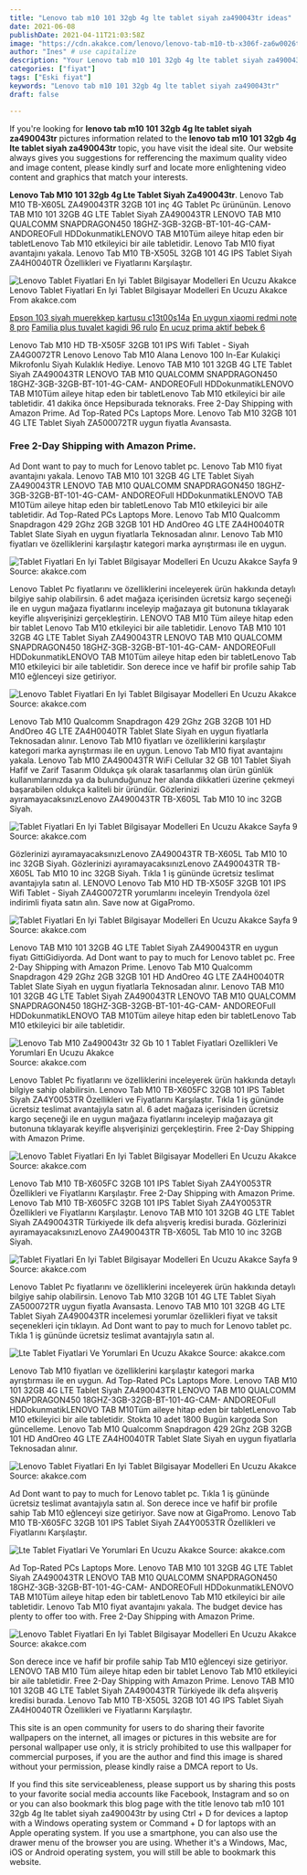 ```yaml
---
title: "Lenovo tab m10 101 32gb 4g lte tablet siyah za490043tr ideas"
date: 2021-06-08
publishDate: 2021-04-11T21:03:58Z
image: "https://cdn.akakce.com/lenovo/lenovo-tab-m10-tb-x306f-za6w0026tr-64-gb-10-1-x.jpg"
author: "Ines" # use capitalize
description: "Your Lenovo tab m10 101 32gb 4g lte tablet siyah za490043tr images are ready in this website. Lenovo tab m10 101 32gb 4g lte tablet siyah za490043tr are a topic that is being searched for and liked by netizens now. You can Get the Lenovo tab m10 101 32gb 4g lte tablet siyah za490043tr files here. Find and Download all royalty-free photos."
categories: ["fiyat"]
tags: ["Eski fiyat"]
keywords: "Lenovo tab m10 101 32gb 4g lte tablet siyah za490043tr"
draft: false

---
```


If you're looking for **lenovo tab m10 101 32gb 4g lte tablet siyah za490043tr** pictures information related to the **lenovo tab m10 101 32gb 4g lte tablet siyah za490043tr** topic, you have visit the ideal  site.  Our website always  gives you  suggestions  for refferencing  the maximum  quality video and image  content, please kindly surf and locate more enlightening video content and graphics  that match your interests.

**Lenovo Tab M10 101 32gb 4g Lte Tablet Siyah Za490043tr**. Lenovo Tab M10 TB-X605L ZA490043TR 32GB 101 inç 4G Tablet Pc ürününün. Lenovo TAB M10 101 32GB 4G LTE Tablet Siyah ZA490043TR LENOVO TAB M10 QUALCOMM SNAPDRAGON450 18GHZ-3GB-32GB-BT-101-4G-CAM- ANDOREOFull HDDokunmatikLENOVO TAB M10Tüm aileye hitap eden bir tabletLenovo Tab M10 etkileyici bir aile tabletidir. Lenovo Tab M10 fiyat avantajını yakala. Lenovo Tab M10 TB-X505L 32GB 101 4G IPS Tablet Siyah ZA4H0040TR Özellikleri ve Fiyatlarını Karşılaştır.

![Lenovo Tablet Fiyatlari En Iyi Tablet Bilgisayar Modelleri En Ucuzu Akakce](https://cdn.akakce.com/lenovo/lenovo-tab-m10-fhd-plus-za5v0230tr-64-gb-10-3-x.jpg "Lenovo Tablet Fiyatlari En Iyi Tablet Bilgisayar Modelleri En Ucuzu Akakce")
Lenovo Tablet Fiyatlari En Iyi Tablet Bilgisayar Modelleri En Ucuzu Akakce From akakce.com

[Epson 103 siyah muerekkep kartusu c13t00s14a](/epson-103-siyah-muerekkep-kartusu-c13t00s14a/)
[En uygun xiaomi redmi note 8 pro](/en-uygun-xiaomi-redmi-note-8-pro/)
[Familia plus tuvalet kagidi 96 rulo](/familia-plus-tuvalet-kagidi-96-rulo/)
[En ucuz prima aktif bebek 6](/en-ucuz-prima-aktif-bebek-6/)

Lenovo Tab M10 HD TB-X505F 32GB 101 IPS Wifi Tablet - Siyah ZA4G0072TR Lenovo Lenovo Tab M10 Alana Lenovo 100 In-Ear Kulakiçi Mikrofonlu Siyah Kulaklık Hediye. Lenovo TAB M10 101 32GB 4G LTE Tablet Siyah ZA490043TR LENOVO TAB M10 QUALCOMM SNAPDRAGON450 18GHZ-3GB-32GB-BT-101-4G-CAM- ANDOREOFull HDDokunmatikLENOVO TAB M10Tüm aileye hitap eden bir tabletLenovo Tab M10 etkileyici bir aile tabletidir. 41 dakika önce Hepsiburada teknoraks. Free 2-Day Shipping with Amazon Prime. Ad Top-Rated PCs Laptops More. Lenovo Tab M10 32GB 101 4G LTE Tablet Siyah ZA500072TR uygun fiyatla Avansasta.

### Free 2-Day Shipping with Amazon Prime.

Ad Dont want to pay to much for Lenovo tablet pc. Lenovo Tab M10 fiyat avantajını yakala. Lenovo TAB M10 101 32GB 4G LTE Tablet Siyah ZA490043TR LENOVO TAB M10 QUALCOMM SNAPDRAGON450 18GHZ-3GB-32GB-BT-101-4G-CAM- ANDOREOFull HDDokunmatikLENOVO TAB M10Tüm aileye hitap eden bir tabletLenovo Tab M10 etkileyici bir aile tabletidir. Ad Top-Rated PCs Laptops More. Lenovo Tab M10 Qualcomm Snapdragon 429 2Ghz 2GB 32GB 101 HD AndOreo 4G LTE ZA4H0040TR Tablet Slate Siyah en uygun fiyatlarla Teknosadan alınır. Lenovo Tab M10 fiyatları ve özelliklerini karşılaştır kategori marka ayrıştırması ile en uygun.


![Tablet Fiyatlari En Iyi Tablet Bilgisayar Modelleri En Ucuzu Akakce Sayfa 9](https://cdn.akakce.com/reeder/reeder-m7s-wi-fi-cellular-8-gb-7-x.jpg "Tablet Fiyatlari En Iyi Tablet Bilgisayar Modelleri En Ucuzu Akakce Sayfa 9")
Source: akakce.com

Lenovo Tablet Pc fiyatlarını ve özelliklerini inceleyerek ürün hakkında detaylı bilgiye sahip olabilirsin. 6 adet mağaza içerisinden ücretsiz kargo seçeneği ile en uygun mağaza fiyatlarını inceleyip mağazaya git butonuna tıklayarak keyifle alışverişinizi gerçekleştirin. LENOVO TAB M10 Tüm aileye hitap eden bir tablet Lenovo Tab M10 etkileyici bir aile tabletidir. Lenovo TAB M10 101 32GB 4G LTE Tablet Siyah ZA490043TR LENOVO TAB M10 QUALCOMM SNAPDRAGON450 18GHZ-3GB-32GB-BT-101-4G-CAM- ANDOREOFull HDDokunmatikLENOVO TAB M10Tüm aileye hitap eden bir tabletLenovo Tab M10 etkileyici bir aile tabletidir. Son derece ince ve hafif bir profile sahip Tab M10 eğlenceyi size getiriyor.

![Lenovo Tablet Fiyatlari En Iyi Tablet Bilgisayar Modelleri En Ucuzu Akakce](https://cdn.akakce.com/lenovo/lenovo-tab-m10-fhd-plus-za5v0230tr-64-gb-10-3-x.jpg "Lenovo Tablet Fiyatlari En Iyi Tablet Bilgisayar Modelleri En Ucuzu Akakce")
Source: akakce.com

Lenovo Tab M10 Qualcomm Snapdragon 429 2Ghz 2GB 32GB 101 HD AndOreo 4G LTE ZA4H0040TR Tablet Slate Siyah en uygun fiyatlarla Teknosadan alınır. Lenovo Tab M10 fiyatları ve özelliklerini karşılaştır kategori marka ayrıştırması ile en uygun. Lenovo Tab M10 fiyat avantajını yakala. Lenovo Tab M10 ZA490043TR WiFi Cellular 32 GB 101 Tablet Siyah Hafif ve Zarif Tasarım Oldukça şık olarak tasarlanmış olan ürün günlük kullanımlarınızda ya da bulunduğunuz her alanda dikkatleri üzerine çekmeyi başarabilen oldukça kaliteli bir üründür. Gözlerinizi ayıramayacaksınızLenovo ZA490043TR TB-X605L Tab M10 10 inc 32GB Siyah.

![Tablet Fiyatlari En Iyi Tablet Bilgisayar Modelleri En Ucuzu Akakce Sayfa 9](https://cdn.akakce.com/samsung/samsung-galaxy-tab-a-sm-t580-16-gb-10-1-x.jpg "Tablet Fiyatlari En Iyi Tablet Bilgisayar Modelleri En Ucuzu Akakce Sayfa 9")
Source: akakce.com

Gözlerinizi ayıramayacaksınızLenovo ZA490043TR TB-X605L Tab M10 10 inc 32GB Siyah. Gözlerinizi ayıramayacaksınızLenovo ZA490043TR TB-X605L Tab M10 10 inc 32GB Siyah. Tıkla 1 iş gününde ücretsiz teslimat avantajıyla satın al. LENOVO Lenovo Tab M10 HD TB-X505F 32GB 101 IPS Wifi Tablet - Siyah ZA4G0072TR yorumlarını inceleyin Trendyola özel indirimli fiyata satın alın. Save now at GigaPromo.

![Tablet Fiyatlari En Iyi Tablet Bilgisayar Modelleri En Ucuzu Akakce Sayfa 9](https://iis-akakce.akamaized.net/p.x?%2F%2Fproductimages%2Ehepsiburada%2Enet%2Fs%2F40%2F600%2F10677033500722%2Ejpg "Tablet Fiyatlari En Iyi Tablet Bilgisayar Modelleri En Ucuzu Akakce Sayfa 9")
Source: akakce.com

Lenovo TAB M10 101 32GB 4G LTE Tablet Siyah ZA490043TR en uygun fiyatı GittiGidiyorda. Ad Dont want to pay to much for Lenovo tablet pc. Free 2-Day Shipping with Amazon Prime. Lenovo Tab M10 Qualcomm Snapdragon 429 2Ghz 2GB 32GB 101 HD AndOreo 4G LTE ZA4H0040TR Tablet Slate Siyah en uygun fiyatlarla Teknosadan alınır. Lenovo TAB M10 101 32GB 4G LTE Tablet Siyah ZA490043TR LENOVO TAB M10 QUALCOMM SNAPDRAGON450 18GHZ-3GB-32GB-BT-101-4G-CAM- ANDOREOFull HDDokunmatikLENOVO TAB M10Tüm aileye hitap eden bir tabletLenovo Tab M10 etkileyici bir aile tabletidir.

![Lenovo Tab M10 Za490043tr 32 Gb 10 1 Tablet Fiyatlari Ozellikleri Ve Yorumlari En Ucuzu Akakce](https://cdn.akakce.com/lenovo/lenovo-tab-m10-za490043tr-32-gb-10-1-z.jpg "Lenovo Tab M10 Za490043tr 32 Gb 10 1 Tablet Fiyatlari Ozellikleri Ve Yorumlari En Ucuzu Akakce")
Source: akakce.com

Lenovo Tablet Pc fiyatlarını ve özelliklerini inceleyerek ürün hakkında detaylı bilgiye sahip olabilirsin. Lenovo Tab M10 TB-X605FC 32GB 101 IPS Tablet Siyah ZA4Y0053TR Özellikleri ve Fiyatlarını Karşılaştır. Tıkla 1 iş gününde ücretsiz teslimat avantajıyla satın al. 6 adet mağaza içerisinden ücretsiz kargo seçeneği ile en uygun mağaza fiyatlarını inceleyip mağazaya git butonuna tıklayarak keyifle alışverişinizi gerçekleştirin. Free 2-Day Shipping with Amazon Prime.

![Lenovo Tablet Fiyatlari En Iyi Tablet Bilgisayar Modelleri En Ucuzu Akakce](https://cdn.akakce.com/lenovo/lenovo-yoga-smart-tab-za3v0061tr-64-gb-10-1-x.jpg "Lenovo Tablet Fiyatlari En Iyi Tablet Bilgisayar Modelleri En Ucuzu Akakce")
Source: akakce.com

Lenovo Tab M10 TB-X605FC 32GB 101 IPS Tablet Siyah ZA4Y0053TR Özellikleri ve Fiyatlarını Karşılaştır. Free 2-Day Shipping with Amazon Prime. Lenovo Tab M10 TB-X605FC 32GB 101 IPS Tablet Siyah ZA4Y0053TR Özellikleri ve Fiyatlarını Karşılaştır. Lenovo TAB M10 101 32GB 4G LTE Tablet Siyah ZA490043TR Türkiyede ilk defa alışveriş kredisi burada. Gözlerinizi ayıramayacaksınızLenovo ZA490043TR TB-X605L Tab M10 10 inc 32GB Siyah.

![Tablet Fiyatlari En Iyi Tablet Bilgisayar Modelleri En Ucuzu Akakce Sayfa 9](https://cdn.akakce.com/apple/apple-ipad-wi-fi-cellular-altin-sarisi-mrm02tu-a-32-gb-9-7-x.jpg "Tablet Fiyatlari En Iyi Tablet Bilgisayar Modelleri En Ucuzu Akakce Sayfa 9")
Source: akakce.com

Lenovo Tablet Pc fiyatlarını ve özelliklerini inceleyerek ürün hakkında detaylı bilgiye sahip olabilirsin. Lenovo Tab M10 32GB 101 4G LTE Tablet Siyah ZA500072TR uygun fiyatla Avansasta. Lenovo TAB M10 101 32GB 4G LTE Tablet Siyah ZA490043TR incelemesi yorumlar özellikleri fiyat ve taksit seçenekleri için tıklayın. Ad Dont want to pay to much for Lenovo tablet pc. Tıkla 1 iş gününde ücretsiz teslimat avantajıyla satın al.

![Lte Tablet Fiyatlari Ve Yorumlari En Ucuzu Akakce](https://iis-akakce.akamaized.net/p.x?%2F%2Fcdn03%2Eciceksepeti%2Ecom%2Fcicek%2Fkcm19826873%2D1%2FM%2Fsamsung%2Dgalaxy%2Dtab%2Dactive%2Dt365%2D8%2Dinc%2Dlte%2D16%2Dgb%2Dtablet%2Dtitanium%2Dyesil%2Dkcm19826873%2D1%2D3ed13ed9fad749bdbd020bece9e77d23%2Ejpg "Lte Tablet Fiyatlari Ve Yorumlari En Ucuzu Akakce")
Source: akakce.com

Lenovo Tab M10 fiyatları ve özelliklerini karşılaştır kategori marka ayrıştırması ile en uygun. Ad Top-Rated PCs Laptops More. Lenovo TAB M10 101 32GB 4G LTE Tablet Siyah ZA490043TR LENOVO TAB M10 QUALCOMM SNAPDRAGON450 18GHZ-3GB-32GB-BT-101-4G-CAM- ANDOREOFull HDDokunmatikLENOVO TAB M10Tüm aileye hitap eden bir tabletLenovo Tab M10 etkileyici bir aile tabletidir. Stokta 10 adet 1800 Bugün kargoda Son güncelleme. Lenovo Tab M10 Qualcomm Snapdragon 429 2Ghz 2GB 32GB 101 HD AndOreo 4G LTE ZA4H0040TR Tablet Slate Siyah en uygun fiyatlarla Teknosadan alınır.

![Lenovo Tablet Fiyatlari En Iyi Tablet Bilgisayar Modelleri En Ucuzu Akakce](https://cdn.akakce.com/lenovo/lenovo-tm10-za4g0072tr-32-gb-10-1-x.jpg "Lenovo Tablet Fiyatlari En Iyi Tablet Bilgisayar Modelleri En Ucuzu Akakce")
Source: akakce.com

Ad Dont want to pay to much for Lenovo tablet pc. Tıkla 1 iş gününde ücretsiz teslimat avantajıyla satın al. Son derece ince ve hafif bir profile sahip Tab M10 eğlenceyi size getiriyor. Save now at GigaPromo. Lenovo Tab M10 TB-X605FC 32GB 101 IPS Tablet Siyah ZA4Y0053TR Özellikleri ve Fiyatlarını Karşılaştır.

![Lte Tablet Fiyatlari Ve Yorumlari En Ucuzu Akakce](https://cdn.akakce.com/samsung/samsung-galaxy-tab-s6-lte-sm-p617-64-gb-10-4-x.jpg "Lte Tablet Fiyatlari Ve Yorumlari En Ucuzu Akakce")
Source: akakce.com

Ad Top-Rated PCs Laptops More. Lenovo TAB M10 101 32GB 4G LTE Tablet Siyah ZA490043TR LENOVO TAB M10 QUALCOMM SNAPDRAGON450 18GHZ-3GB-32GB-BT-101-4G-CAM- ANDOREOFull HDDokunmatikLENOVO TAB M10Tüm aileye hitap eden bir tabletLenovo Tab M10 etkileyici bir aile tabletidir. Lenovo Tab M10 fiyat avantajını yakala. The budget device has plenty to offer too with. Free 2-Day Shipping with Amazon Prime.

![Lenovo Tablet Fiyatlari En Iyi Tablet Bilgisayar Modelleri En Ucuzu Akakce](https://cdn.akakce.com/lenovo/lenovo-tab-m10-tb-x306f-za6w0026tr-64-gb-10-1-x.jpg "Lenovo Tablet Fiyatlari En Iyi Tablet Bilgisayar Modelleri En Ucuzu Akakce")
Source: akakce.com

Son derece ince ve hafif bir profile sahip Tab M10 eğlenceyi size getiriyor. LENOVO TAB M10 Tüm aileye hitap eden bir tablet Lenovo Tab M10 etkileyici bir aile tabletidir. Free 2-Day Shipping with Amazon Prime. Lenovo TAB M10 101 32GB 4G LTE Tablet Siyah ZA490043TR Türkiyede ilk defa alışveriş kredisi burada. Lenovo Tab M10 TB-X505L 32GB 101 4G IPS Tablet Siyah ZA4H0040TR Özellikleri ve Fiyatlarını Karşılaştır.

This site is an open community for users to do sharing their favorite wallpapers on the internet, all images or pictures in this website are for personal wallpaper use only, it is stricly prohibited to use this wallpaper for commercial purposes, if you are the author and find this image is shared without your permission, please kindly raise a DMCA report to Us.

If you find this site serviceableness, please support us by sharing this posts to your favorite social media accounts like Facebook, Instagram and so on or you can also bookmark this blog page with the title lenovo tab m10 101 32gb 4g lte tablet siyah za490043tr by using Ctrl + D for devices a laptop with a Windows operating system or Command + D for laptops with an Apple operating system. If you use a smartphone, you can also use the drawer menu of the browser you are using. Whether it's a Windows, Mac, iOS or Android operating system, you will still be able to bookmark this website.
